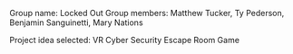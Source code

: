Group name: Locked Out
Group members: Matthew Tucker, Ty Pederson, Benjamin Sanguinetti, Mary Nations

Project idea selected: VR Cyber Security Escape Room Game
